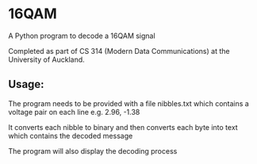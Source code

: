 # 16QAM
A Python program to decode a 16QAM signal

Completed as part of CS 314 (Modern Data Communications) at the University of Auckland.


## **Usage:**

The program needs to be provided with a file nibbles.txt which contains a voltage pair on each line e.g. 2.96, -1.38

It converts each nibble to binary and then converts each byte into text which contains the decoded message

The program will also display the decoding process
